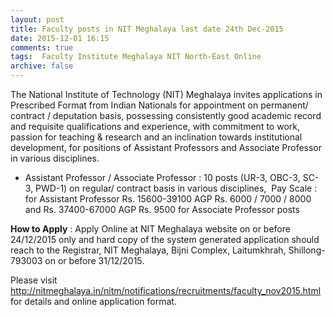 ```yaml
---
layout: post
title: Faculty posts in NIT Meghalaya last date 24th Dec-2015   
date: 2015-12-01 16:15
comments: true
tags:  Faculty Institute Meghalaya NIT North-East Online 
archive: false
---
```

The National Institute of Technology (NIT) Meghalaya invites applications in Prescribed Format from Indian Nationals for appointment on permanent/ contract / deputation basis, possessing consistently good academic record and requisite qualifications and experience, with commitment to work, passion for teaching & research and an inclination towards institutional development, for positions of Assistant Professors and Associate Professor  in various disciplines.

- Assistant Professor / Associate Professor : 10 posts (UR-3, OBC-3, SC-3, PWD-1) on regular/ contract basis in various disciplines,  Pay Scale : for Assistant Professor Rs. 15600-39100 AGP Rs. 6000 / 7000 / 8000 and Rs. 37400-67000 AGP Rs. 9500 for Associate Professor posts 

**How to Apply** : Apply Online at NIT Meghalaya website on or before 24/12/2015 only and hard copy of the system generated application should reach to the Registrar, NIT Meghalaya, Bijni Complex, Laitumkhrah, Shillong-793003 on or before 31/12/2015.

Please visit <http://nitmeghalaya.in/nitm/notifications/recruitments/faculty_nov2015.html> for details and online application format.



